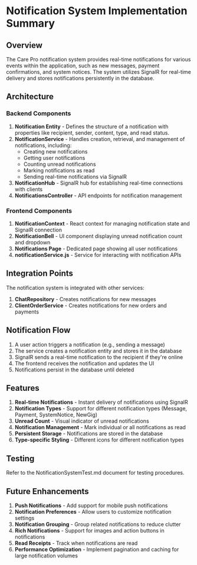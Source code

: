 # Notification System Implementation Summary

## Overview
The Care Pro notification system provides real-time notifications for various events within the application, such as new messages, payment confirmations, and system notices. The system utilizes SignalR for real-time delivery and stores notifications persistently in the database.

## Architecture

### Backend Components
1. **Notification Entity** - Defines the structure of a notification with properties like recipient, sender, content, type, and read status.
2. **NotificationService** - Handles creation, retrieval, and management of notifications, including:
   - Creating new notifications
   - Getting user notifications
   - Counting unread notifications
   - Marking notifications as read
   - Sending real-time notifications via SignalR
3. **NotificationHub** - SignalR hub for establishing real-time connections with clients
4. **NotificationsController** - API endpoints for notification management

### Frontend Components
1. **NotificationContext** - React context for managing notification state and SignalR connection
2. **NotificationBell** - UI component displaying unread notification count and dropdown
3. **Notifications Page** - Dedicated page showing all user notifications
4. **notificationService.js** - Service for interacting with notification APIs

## Integration Points
The notification system is integrated with other services:

1. **ChatRepository** - Creates notifications for new messages
2. **ClientOrderService** - Creates notifications for new orders and payments

## Notification Flow
1. A user action triggers a notification (e.g., sending a message)
2. The service creates a notification entity and stores it in the database
3. SignalR sends a real-time notification to the recipient if they're online
4. The frontend receives the notification and updates the UI
5. Notifications persist in the database until deleted

## Features
1. **Real-time Notifications** - Instant delivery of notifications using SignalR
2. **Notification Types** - Support for different notification types (Message, Payment, SystemNotice, NewGig)
3. **Unread Count** - Visual indicator of unread notifications
4. **Notification Management** - Mark individual or all notifications as read
5. **Persistent Storage** - Notifications are stored in the database
6. **Type-specific Styling** - Different icons for different notification types

## Testing
Refer to the NotificationSystemTest.md document for testing procedures.

## Future Enhancements
1. **Push Notifications** - Add support for mobile push notifications
2. **Notification Preferences** - Allow users to customize notification settings
3. **Notification Grouping** - Group related notifications to reduce clutter
4. **Rich Notifications** - Support for images and action buttons in notifications
5. **Read Receipts** - Track when notifications are read
6. **Performance Optimization** - Implement pagination and caching for large notification volumes
